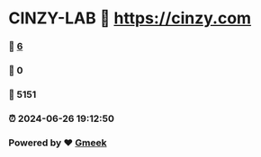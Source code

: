 # CINZY-LAB :link: https://cinzy.com 
### :page_facing_up: [6](https://cinzy.com/tag.html) 
### :speech_balloon: 0 
### :hibiscus: 5151 
### :alarm_clock: 2024-06-26 19:12:50 
### Powered by :heart: [Gmeek](https://github.com/Meekdai/Gmeek)
